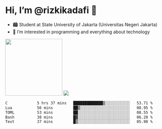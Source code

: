 # Hi, I’m @rizkikadafi 👋
- 🏙 Student at State University of Jakarta (Universitas Negeri Jakarta)
- 👀 I’m interested in programming and everything about technology
<img height="180em" src="https://github-readme-stats.vercel.app/api?username=rizkikadafi&show_icons=true&hide_border=true&&count_private=true&include_all_commits=true" />
<img src="https://github-readme-stats.vercel.app/api/top-langs/?username=rizkikadafi&show_icons=true&hide_border=true&&count_private=true&include_all_commits=true" />

<!--START_SECTION:waka-->

```txt
C             5 hrs 37 mins   █████████████▒░░░░░░░░░░░   53.71 %
Lua           56 mins         ██▒░░░░░░░░░░░░░░░░░░░░░░   08.95 %
TOML          53 mins         ██░░░░░░░░░░░░░░░░░░░░░░░   08.55 %
Bash          38 mins         █▓░░░░░░░░░░░░░░░░░░░░░░░   06.20 %
Text          37 mins         █▒░░░░░░░░░░░░░░░░░░░░░░░   05.98 %
```

<!--END_SECTION:waka-->

<!---
rizkikadafi/rizkikadafi is a ✨ special ✨ repository because its `README.md` (this file) appears on your GitHub profile.
You can click the Preview link to take a look at your changes.
--->
